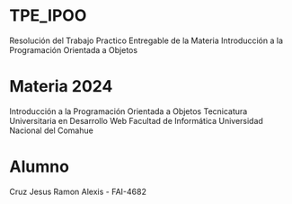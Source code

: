 # TPE_IPOO
Resolución del Trabajo Practico Entregable de la Materia Introducción a la Programación Orientada a Objetos

# Materia 2024
Introducción a la Programación Orientada a Objetos
Tecnicatura Universitaria en Desarrollo Web
Facultad de Informática
Universidad Nacional del Comahue

# Alumno
Cruz Jesus Ramon Alexis - FAI-4682